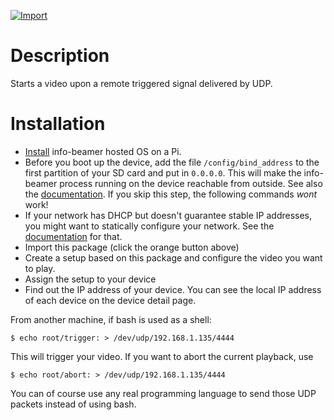 [![Import](https://cdn.infobeamer.com/s/img/import.png)](https://info-beamer.com/use?url=https://github.com/info-beamer/package-video-trigger)

# Description

Starts a video upon a remote triggered signal delivered by UDP.

# Installation

- [Install](https://info-beamer.com/doc/installing-hosted) info-beamer hosted OS
  on a Pi.
- Before you boot up the device, add the file
  `/config/bind_address` to the first partition of your SD card and
  put in `0.0.0.0`. This will make the info-beamer process
  running on the device reachable from outside. See also the
  [documentation](https://info-beamer.com/doc/device-configuration#exposeinfobeamerports).
  If you skip this step, the following commands *wont* work!
- If your network has DHCP but doesn't guarantee stable IP addresses,
  you might want to statically configure your network. See the
  [documentation](https://info-beamer.com/doc/device-configuration#staticnetworkconfiguration)
  for that.
- Import this package (click the orange button above)
- Create a setup based on this package and configure the video you want to play.
- Assign the setup to your device
- Find out the IP address of your device. You can see the
  local IP address of each device on the device detail page.

From another machine, if bash is used as a shell:

```
$ echo root/trigger: > /dev/udp/192.168.1.135/4444
```

This will trigger your video. If you want to abort the current playback, use

```
$ echo root/abort: > /dev/udp/192.168.1.135/4444
```

You can of course use any real programming language to send those UDP packets
instead of using bash.
